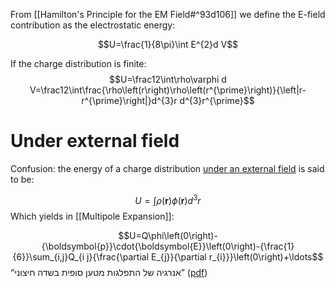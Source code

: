 From [[Hamilton's Principle for the EM Field#^93d106]]  we define the E-field contribution as the electrostatic energy:

$$U=\frac{1}{8\pi}\int E^{2}d V$$

If the charge distribution is finite:
$$U=\frac12\int\rho\varphi d V=\frac12\int\frac{\rho\left(r\right)\rho\left(r^{\prime}\right)}{\left|r-r^{\prime}\right|}d^{3}r d^{3}r^{\prime}$$


# Under external field
Confusion: the energy of a charge distribution <u>under an external field</u> is said to be:

$$U=\int\rho\left({\boldsymbol{r}}\right)\phi\left({\boldsymbol{r}}\right)d^{3}r$$
Which yields in [[Multipole Expansion]]:

$$U=Q\phi\left(0\right)-{\boldsymbol{p}}\cdot{\boldsymbol{E}}\left(0\right)-{\frac{1}{6}}\sum_{i,j}Q_{i j}{\frac{\partial E_{j}}{\partial r_{i}}}\left(0\right)+\ldots$$
“אנרגיה של התפלגות מטען סופית בשדה חיצוני” ([pdf](zotero://open-pdf/library/items/S8BHCP57?page=19&annotation=XYAKRRYJ))
